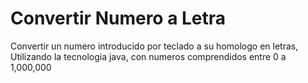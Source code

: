 # Convertir Numero a Letra
Convertir un numero introducido por teclado a su homologo en letras, 
Utilizando la tecnologia java, con numeros comprendidos entre 0 a 1,000,000
